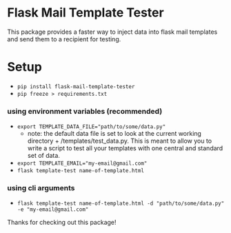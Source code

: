 # Flask Mail Template Tester
This package provides a faster way to inject data into flask mail templates and send them to a recipient for testing.

# Setup
- `pip install flask-mail-template-tester`
- `pip freeze > requirements.txt`

### using environment variables (recommended)
- `export TEMPLATE_DATA_FILE="path/to/some/data.py"`
	- note: the default data file is set to look at the current working directory + /templates/test_data.py. This is meant to allow you to write a script to test all your templates with one central and standard set of data.
- `export TEMPLATE_EMAIL="my-email@gmail.com"`
- `flask template-test name-of-template.html`

### using cli arguments
- `flask template-test name-of-template.html -d "path/to/some/data.py" -e "my-email@gmail.com"`

Thanks for checking out this package!
